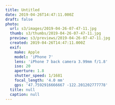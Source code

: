 ```yaml
---
title: Untitled
date: 2019-04-26T14:47:11.000Z
draft: false
photo:
  url: s3/images/2019-04-26-07-47-11.jpg
  thumb: s3/thumbs/2019-04-26-07-47-11.jpg
  preview: s3/previews/2019-04-26-07-47-11.jpg
  created: 2019-04-26T14:47:11.000Z
  exif:
    make: Apple
    model: 'iPhone 7'
    lens: 'iPhone 7 back camera 3.99mm f/1.8'
    iso: 20
    aperture: 1.8
    shutter_speed: 1/1681
    focal_length: '4.0 mm'
    gps: '47.7592916666667 -122.201202777778'
  title: null
  caption: null
---
```

